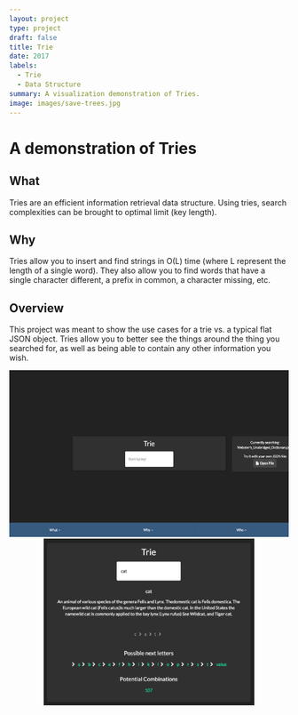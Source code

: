 ```yaml
---
layout: project
type: project
draft: false
title: Trie
date: 2017
labels:
  - Trie
  - Data Structure
summary: A visualization demonstration of Tries.
image: images/save-trees.jpg
---
```


# A demonstration of Tries
## What
Tries are an efficient information retrieval data structure. Using tries, search complexities can be brought to optimal limit (key length).

## Why
Tries allow you to insert and find strings in O(L) time (where L represent the length of a single word). They also allow you to find words that have a single character different, a prefix in common, a character missing, etc.

## Overview
This project was meant to show the use cases for a trie vs. a typical flat JSON object. Tries allow you to better see the things around the thing you searched for, as well as being able to contain any other information you wish.

<center>
  <img style="height: 300px;" src="../images/trie.png"/>
  <img style="height: 300px;" src="../images/trie_cat.png"/>

</center>